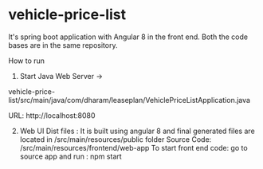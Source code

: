 # vehicle-price-list
It's spring boot application with Angular 8 in the front end. Both the code bases are in the same repository. 

How to run

1. Start Java Web Server ->

vehicle-price-list/src/main/java/com/dharam/leaseplan/VehiclePriceListApplication.java

URL: http://localhost:8080

2. Web UI
Dist files : It is built using angular 8 and final generated files are located in /src/main/resources/public folder
Source Code: /src/main/resources/frontend/web-app
To start front end code: go to source app and run : npm start 
 
